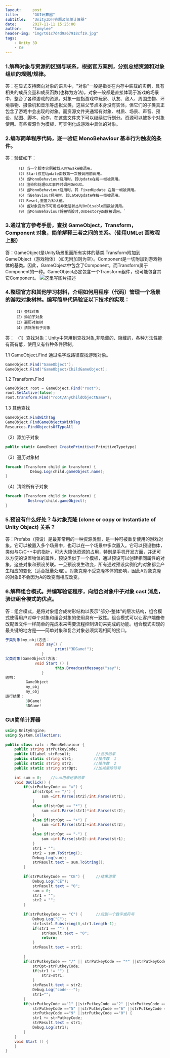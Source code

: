 ```yaml
---
layout:     post
title:      "GUI计算器"
subtitle:   "Unity3D问答题及简单计算器"
date:       2017-11-11 15:25:00
author:     "tomylee"
header-img: "img/t01c7d4d9a67918cf19.jpg"
tags:
    - Unity 3D
    - C#
---
```


### 1.解释对象与资源的区别与联系，根据官方案例，分别总结资源和对象组织的规则/规律。
答：在显式支持面向对象的语言中，"对象"一般是指类在内存中装载的实例，具有相关的成员变量和成员函数(也称为方法)。对象一般都是直接体现于游戏的场景中，整合了各种游戏的资源。对象一般指游戏中玩家、队友、敌人、周围生物、环境事物、摄像机和音乐等虚拟父类，这些父节点本身没有实体，但它们的子类真正包含了游戏中会出现的对象。而资源文件夹通常有对象、材质、场景、声音、预设、贴图、脚本、动作，在这些文件夹下可以继续进行划分。资源可以被多个对象使用。有些资源作为模板，可实例化成游戏中具体的对象。
### 2.编写简单程序代码，逐一验证 MonoBehaviour 基本行为触发的条件。

答：验证如下：
```
     （1）当一个脚本实例被载入时Awake被调用。
     （2）Start仅在Update函数第一次被调用前调用。
     （3）当MonoBehaviour启用时，其Update在每一帧被调用。
     （4）渲染和处理GUI事件时调用OnGUI。
     （5）当MonoBehaviour启用时，其 FixedUpdate 在每一帧被调用。
     （6）当Behaviour启用时，其LateUpdate在每一帧被调用。
     （7）Reset,重置为默认值。
     （8）当对象变为不可用或非激活状态时OnDisable函数被调用。
     （9）当MonoBehaviour将被销毁时,OnDestory函数被调用。`
```

### 3.通过官方参考手册，查找 GameObject，Transform，Component 对象，简单解释三者之间的关系。（使用UMLet 画教程上图）
答：GameObject是Unity场景里面所有实体的基类.Transform附加到GameObject（游戏物体）（如无附加则为空）。Component是一切附加到游戏物体的基类。因此，GameObject中包含了Component，而Transform属于Component的一种。GameObject必定包含一个Transform组件，也可能包含其它Component。
![这里写图片描述](http://img.blog.csdn.net/20170331000101358?watermark/2/text/aHR0cDovL2Jsb2cuY3Nkbi5uZXQvcXFfMzM0NTQxMTI=/font/5a6L5L2T/fontsize/400/fill/I0JBQkFCMA==/dissolve/70/gravity/SouthEast)
### 4.整理官方和其他学习材料，介绍如何用程序（代码）管理一个场景的游戏对象树林。编写简单代码验证以下技术的实现：
     
 ```    
     （1）查找对象 
     （2）添加子对象 
     （3）遍历对象树 
     （4）清除所有子对象
 ```
 
答： （1）查找对象：Unity中常用到查找对象,非隐藏的、隐藏的，各种方法性能有高有低，使用又有各种条件限制。
      
  1.1 GameObject.Find   通过名字或路径查找游戏对象。

```c#
GameObject.Find("GameObject");
GameObject.Find("GameObject/ChildGameObject);
```      
   1.2 Transform.Find

```c#
GameObject root = GameObject.Find("root");
root.SetActive(false); 
root.transform.Find("root/AnyChildObjectName");
```

   1.3 其他查找  

```c#
GameObject.FindWithTag 
GameObject.FindGameObjectsWithTag 
Resources.FindObjectsOfTypeAll 
```

   （2）添加子对象
   
```c#         
public static GameObect CreatePrimitive(PrimitiveTypetype)
```

   （3）遍历对象树 
   
```c#
foreach (Transform child in transform) {
           Debug.Log(child.gameObject.name);    
}
```

   （4）清除所有子对象 
   
```c#
foreach (Transform child in transform) {
          Destroy(child.gameObject);
}
```
  
### 5.预设有什么好处？与对象克隆 (clone or copy or Instantiate of Unity Object) 关系？
答：Prefabs（预设）是最非常用的一种资源类型，是一种可被重复使用的游戏对象。它可以被置入多个场景中，也可以在一个场景中多次置入。它可以预设物体，类似与C/C++中的指针，可大大降低资源的占用，特别是手机开发方面，并还可以方便的设置物体的属性，预设类似于一个模板，通过预设可以创建相同属性的对象，这些对象和预设关联。一旦预设发生改变，所有通过预设实例化的对象都会产生相应的变化（适合批量处理）。对象克隆不受克隆本体的影响，因此A对象克隆的对象B不会因为A的改变而相应改变。
### 6.解释组合模式。并编写验证程序，向组合对象中子对象 cast 消息， 验证组合模式的优点。
答：组合模式，是将对象组合成树形结构以表示"部分-整体"的层次结构，组合模式使得用户对单个对象和组合对象的使用具有一致性。组合模式可以让客户端像修改配置文件一样简单的完成本来需要流程控制语句来完成的功能。组合模式实现的最关键的地方是——简单对象和复合对象必须实现相同的接口。

```c#
子类对象(my_obj)方法：
             void say() {
                      print("3DGame!");
                }
父类对象(GameObject)方法：
             void Start () {
                      this.BroadcastMessage("say");
                }  
结构：
         GameObject
         my_obj
         my_obj
运行结果：
         3DGame!
         3DGame!
```

### GUI简单计算器

```c#
using UnityEngine;  
using System.Collections;  
  
public class calc : MonoBehaviour {      
    public string strPutkeyCode;  
    public UILabel strResult;           //显示结果 
    public static string str1;         //操作数  1
    public static string str2;         //操作数  2
    public static string strOpt;       //加减乘除符号  
  
    int sum = 0;    //sum用来记录结果    
    void OnClick() {  
        if(strPutkeyCode == "=") {  
            if(strOpt == "/") {  
                sum =int.Parse(str2)/int.Parse(str1);  
            }  
            else if(strOpt == "*") {  
                sum =int.Parse(str1)*int.Parse(str2);  
            }  
            else if(strOpt == "+") {  
                sum =int.Parse(str1)+int.Parse(str2);  
            }  
            else if(strOpt == "-") {  
                sum =int.Parse(str2)-int.Parse(str1);  
            }  
            str1 = "";  
            str2 = sum.ToString();  
            Debug.Log(sum);  
            strResult.text = sum.ToString();  
        }  
          
        if(strPutkeyCode == "CE") {     //结果清零
            Debug.Log("CE");  
            strResult.text = "0";  
            sum = 0;  
            str1 = "";  
            str2 = "";  
        }  
          
        if(strPutkeyCode == "C") {      //后删一个数字或符号
            Debug.Log("C");   
            str1=str1.Substring(0,str1.Length-1);  
            if(str1 == "") {  
                strResult.text = "0";  
                return;  
            }  
            strResult.text = str1;  
              
        }          
        if(strPutkeyCode == "/" || strPutkeyCode == "*" ||strPutkeyCode == "-"||strPutkeyCode == "+") {  
            strOpt=strPutkeyCode;
            if(str1 != "") {  
                str2=str1;    
            }     
            strResult.text = str2;  
            Debug.Log("code---");  
            str1="";  
        }     
        if(strPutkeyCode =="1" ||strPutkeyCode =="2" ||strPutkeyCode =="3" ||strPutkeyCode =="4" ||  
            strPutkeyCode =="5" ||strPutkeyCode =="6" ||strPutkeyCode =="7" ||strPutkeyCode =="8" ||  
            strPutkeyCode =="9" ||strPutkeyCode =="0") {  
            str1 += strPutkeyCode; 
            strResult.text = str1;  
            Debug.Log(str1);  
        }  
    }   
    void Start () {   
    }      
}
```

